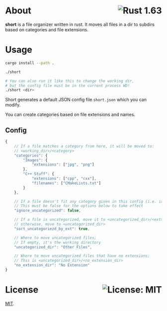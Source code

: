 # About <a href="https://www.rust-lang.org/"><img align="right" src="https://img.shields.io/badge/Rust-1.63-F74C00?logo=rust" alt="Rust 1.63" /></a>

**short** is a file organizer written in rust. It moves all files in a dir to subdirs based on categories and file extensions.

# Usage

```sh
cargo install --path .

./short

# You can also run it like this to change the working dir,
# but the config file must be in the current process WD!
./short <dir>
```

Short generates a default JSON config file `short.json` which you can modify.

You can create categories based on file extensions and names.

## Config

```js
{
    // If a file matches a category from here, it will be moved to:
    // <working_dir>/<category>
    "categories": {
        "Images": {
            "extensions": ["jpg", "png"]
        },
        "C++ Stuff": {
            "extensions": ["cpp", "cxx"],
            "filenames": ["CMakeLists.txt"] 
        }
    },

    // If a file doesn't fit any category given in this config (i.e. is uncategorized), don't move it anywhere;
    // This must be false for the options below to take effect
    "ignore_uncategorized": false,

    // If a file is uncategorized, move it to <uncategorized_dir>/<ext> where <ext> is the file extension;
    // otherwise, move to <uncategorized_dir>
    "sort_uncategoriezd_by_ext": true,

    // Where to move uncategorized files;
    // If empty, it's the working directory
    "uncategorized_dir": "Other Files",

    // Where to move uncategorized files that have no extensions;
    // This is <uncategorized_dir>/<no_extension_dir>
    "no_extension_dir": "No Extension"
}
```

# License <a href="https://github.com/UnexomWid/short/blob/master/LICENSE"><img align="right" src="https://img.shields.io/badge/License-MIT-blue.svg" alt="License: MIT" /></a>

[MIT](https://github.com/UnexomWid/short/blob/master/LICENSE).